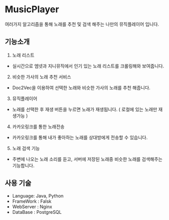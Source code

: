 # MusicPlayer
여러가지 알고리즘을 통해 노래를 추천 및 검색 해주는 나만의 뮤직플레이어 입니다.


## 기능소개
1. 노래 리스트
+ 실시간으로 엠넷과 지니뮤직에서 인기 있는 노래 리스트를 크롤링해와 보여줍니다.

2. 비슷한 가사의 노래 추천 서비스
+ Doc2Vec을 이용하여 선택한 노래와 비슷한 가사의 노래를 추천 해줍니다.

3. 뮤직플레이어
+ 노래를 선택한 후 재생 버튼을 누르면 노래가 재생됩니다. ( 로컬에 있는 노래만 재생가능 )

4. 카카오링크를 통한 노래전송
+ 카카오링크를 통해 내가 좋아하는 노래를 상대방에게 전송할 수 있습니다.

5. 노래 검색 기능
+ 주변에 나오는 노래 소리를 듣고, 서버에 저장된 노래중 비슷한 노래를 검색해주는 기능합니다.

## 사용 기술
+ Language: Java, Python
+ FrameWork : Falsk
+ WebServer : Nginx
+ DataBase : PostgreSQL
